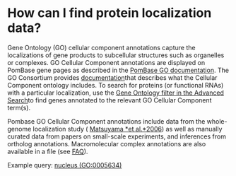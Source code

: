 # How can I find protein localization data?
<!-- pombase_categories: Querying/Searching,Using Ontologies -->

Gene Ontology (GO) cellular component annotations capture the
localizations of gene products to subcellular structures such as
organelles or complexes. GO Cellular Component annotations are displayed
on PomBase gene pages as described in the [PomBase GO
documentation](/documentation/gene-page-gene-ontology). The GO
Consortium provides
[documentation](http://geneontology.org/page/cellular-component-ontology-guidelines)that
describes what the Cellular Component ontology includes. To search for
proteins (or functional RNAs) with a particular localization, use the
[Gene Ontology filter in the Advanced
Search](/documentation/advanced-search-documentation)to find genes
annotated to the relevant GO Cellular Component term(s).

Pombase GO Cellular Component annotations include data from the
whole-genome localization study ( [Matsuyama *et
al.*2006](http://www.ncbi.nlm.nih.gov/pubmed/16823372)) as well as
manually curated data from papers on small-scale experiments, and
inferences from ortholog annotations. Macromolecular complex annotations
are also available in a file (see
[FAQ](/faq/there-list-protein-complexes-s-pombe-and-their-subunits)).

Example query: [nucleus
(GO:0005634)](/spombe/query/builder?filter=37&value=%5B%7B%22param%22:%7B%22filter_1%22:%7B%22filter%22:%221%22,%22query%22:%22GO:0005634%22%7D%7D,%22filter_count%22:%221%22%7D%5D)

